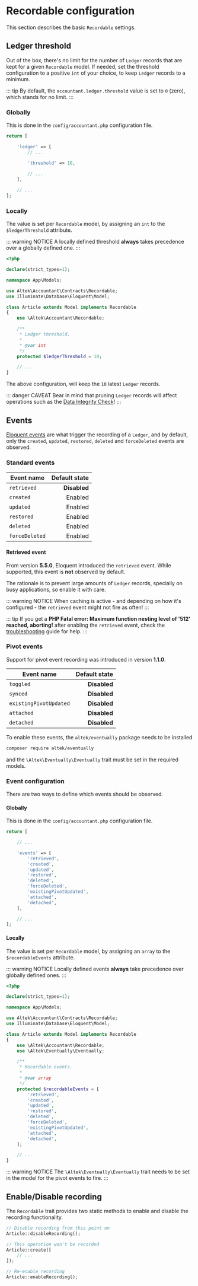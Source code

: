 # Recordable configuration 
This section describes the basic `Recordable` settings.

## Ledger threshold
Out of the box, there's no limit for the number of `Ledger` records that are kept for a given `Recordable` model.
If needed, set the threshold configuration to a positive `int` of your choice, to keep `Ledger` records to a minimum.

::: tip
By default, the `accountant.ledger.threshold` value is set to `0` (zero), which stands for no limit.
:::

### Globally
This is done in the `config/accountant.php` configuration file.

```php
return [

    'ledger' => [
        // ...

        'threshold' => 10,
    
        // ...
    ],

    // ...
];
```

### Locally
The value is set per `Recordable` model, by assigning an `int` to the `$ledgerThreshold` attribute.

::: warning NOTICE
A locally defined threshold **always** takes precedence over a globally defined one.
:::

```php
<?php

declare(strict_types=1);

namespace App\Models;

use Altek\Accountant\Contracts\Recordable;
use Illuminate\Database\Eloquent\Model;

class Article extends Model implements Recordable
{
    use \Altek\Accountant\Recordable;

    /**
     * Ledger threshold.
     *
     * @var int
     */
    protected $ledgerThreshold = 10;

    // ...
}
```

The above configuration, will keep the `10` latest `Ledger` records.

::: danger CAVEAT
Bear in mind that pruning `Ledger` records will affect operations such as the [Data Integrity Check](data-integrity-check.md)!
:::

## Events
[Eloquent events](https://laravel.com/docs/5.8/eloquent#events) are what trigger the recording of a `Ledger`, and by default, only the `created`, `updated`, `restored`, `deleted` and `forceDeleted` events are observed.

### Standard events
Event name              | Default state
------------------------|--------------:
 `retrieved`            | **Disabled**
 `created`              | Enabled
 `updated`              | Enabled
 `restored`             | Enabled
 `deleted`              | Enabled
 `forceDeleted`         | Enabled

#### Retrieved event
From version **5.5.0**, Eloquent introduced the `retrieved` event. While supported, this event is **not** observed by default.

The rationale is to prevent large amounts of `Ledger` records, specially on busy applications, so enable it with care.

::: warning NOTICE
When caching is active - and depending on how it's configured - the `retrieved` event might not fire as often!
:::

::: tip
If you get a **PHP Fatal error: Maximum function nesting level of '512' reached, aborting!** after enabling the `retrieved` event, check the [troubleshooting](troubleshooting.md#php-fatal-error-maximum-function-nesting-level-of-512-reached-aborting) guide for help.
::: 

### Pivot events
Support for pivot event recording was introduced in version **1.1.0**.

Event name              | Default state
------------------------|--------------:
 `toggled`              | **Disabled** 
 `synced`               | **Disabled**
 `existingPivotUpdated` | **Disabled**
 `attached`             | **Disabled**
 `detached`             | **Disabled**

To enable these events, the `altek/eventually` package needs to be installed

```sh
composer require altek/eventually
```

and the `\Altek\Eventually\Eventually` trait must be set in the required models.

### Event configuration
There are two ways to define which events should be observed.

#### Globally
This is done in the `config/accountant.php` configuration file.

```php
return [

    // ...

    'events' => [
        'retrieved',
        'created',
        'updated',
        'restored',
        'deleted',
        'forceDeleted',
        'existingPivotUpdated',
        'attached',
        'detached',
    ],

    // ...
];
```

#### Locally
The value is set per `Recordable` model, by assigning an `array` to the `$recordableEvents` attribute.

::: warning NOTICE
Locally defined events **always** take precedence over globally defined ones.
:::

```php
<?php

declare(strict_types=1);

namespace App\Models;

use Altek\Accountant\Contracts\Recordable;
use Illuminate\Database\Eloquent\Model;

class Article extends Model implements Recordable
{
    use \Altek\Accountant\Recordable;
    use \Altek\Eventually\Eventually;

    /**
     * Recordable events.
     *
     * @var array
     */
    protected $recordableEvents = [
        'retrieved',
        'created',
        'updated',
        'restored',
        'deleted',
        'forceDeleted',
        'existingPivotUpdated',
        'attached',
        'detached',
    ];

    // ...
}
```

::: warning NOTICE
The `\Altek\Eventually\Eventually` trait needs to be set in the model for the pivot events to fire.
:::

## Enable/Disable recording
The `Recordable` trait provides two static methods to enable and disable the recording functionality.

```php
// Disable recording from this point on
Article::disableRecording();

// This operation won't be recorded
Article::create([
    // ...
]);

// Re-enable recording
Article::enableRecording();
```
